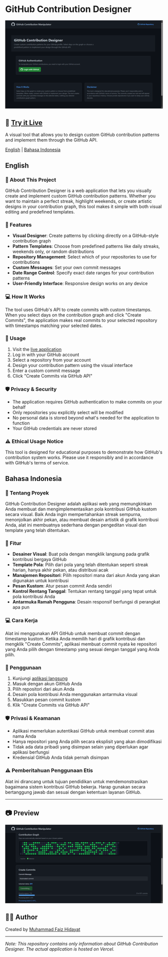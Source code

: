 # GitHub Contribution Designer

![GitHub Contribution Designer Preview](preview.png)

## 🚀 [Try it Live](https://github-contribution-designer.vercel.app)

A visual tool that allows you to design custom GitHub contribution patterns and implement them through the GitHub API.

[English](#english) | [Bahasa Indonesia](#bahasa-indonesia)

## <a name="english"></a>English

### 📌 About This Project

GitHub Contribution Designer is a web application that lets you visually create and implement custom GitHub contribution patterns. Whether you want to maintain a perfect streak, highlight weekends, or create artistic designs in your contribution graph, this tool makes it simple with both visual editing and predefined templates.

### 🌟 Features

- **Visual Designer**: Create patterns by clicking directly on a GitHub-style contribution graph
- **Pattern Templates**: Choose from predefined patterns like daily streaks, weekends only, or random distributions
- **Repository Management**: Select which of your repositories to use for contributions
- **Custom Messages**: Set your own commit messages
- **Date Range Control**: Specify exact date ranges for your contribution patterns
- **User-Friendly Interface**: Responsive design works on any device

### 💻 How It Works

The tool uses GitHub's API to create commits with custom timestamps. When you select days on the contribution graph and click "Create Commits", the application makes real commits to your selected repository with timestamps matching your selected dates.

### 📝 Usage

1. Visit the [live application](https://github-contribution-designer.vercel.app)
2. Log in with your GitHub account
3. Select a repository from your account
4. Design your contribution pattern using the visual interface
5. Enter a custom commit message
6. Click "Create Commits via GitHub API"

### 🛡️ Privacy & Security

- The application requires GitHub authentication to make commits on your behalf
- Only repositories you explicitly select will be modified
- No personal data is stored beyond what's needed for the application to function
- Your GitHub credentials are never stored

### ⚠️ Ethical Usage Notice

This tool is designed for educational purposes to demonstrate how GitHub's contribution system works. Please use it responsibly and in accordance with GitHub's terms of service.

## <a name="bahasa-indonesia"></a>Bahasa Indonesia

### 📌 Tentang Proyek

GitHub Contribution Designer adalah aplikasi web yang memungkinkan Anda membuat dan mengimplementasikan pola kontribusi GitHub kustom secara visual. Baik Anda ingin mempertahankan streak sempurna, menonjolkan akhir pekan, atau membuat desain artistik di grafik kontribusi Anda, alat ini membuatnya sederhana dengan pengeditan visual dan template yang telah ditentukan.

### 🌟 Fitur

- **Desainer Visual**: Buat pola dengan mengklik langsung pada grafik kontribusi bergaya GitHub
- **Template Pola**: Pilih dari pola yang telah ditentukan seperti streak harian, hanya akhir pekan, atau distribusi acak
- **Manajemen Repositori**: Pilih repositori mana dari akun Anda yang akan digunakan untuk kontribusi
- **Pesan Kustom**: Atur pesan commit Anda sendiri
- **Kontrol Rentang Tanggal**: Tentukan rentang tanggal yang tepat untuk pola kontribusi Anda
- **Antarmuka Ramah Pengguna**: Desain responsif berfungsi di perangkat apa pun

### 💻 Cara Kerja

Alat ini menggunakan API GitHub untuk membuat commit dengan timestamp kustom. Ketika Anda memilih hari di grafik kontribusi dan mengklik "Create Commits", aplikasi membuat commit nyata ke repositori yang Anda pilih dengan timestamp yang sesuai dengan tanggal yang Anda pilih.

### 📝 Penggunaan

1. Kunjungi [aplikasi langsung](https://github-contribution-designer.vercel.app)
2. Masuk dengan akun GitHub Anda
3. Pilih repositori dari akun Anda
4. Desain pola kontribusi Anda menggunakan antarmuka visual
5. Masukkan pesan commit kustom
6. Klik "Create Commits via GitHub API"

### 🛡️ Privasi & Keamanan

- Aplikasi memerlukan autentikasi GitHub untuk membuat commit atas nama Anda
- Hanya repositori yang Anda pilih secara eksplisit yang akan dimodifikasi
- Tidak ada data pribadi yang disimpan selain yang diperlukan agar aplikasi berfungsi
- Kredensial GitHub Anda tidak pernah disimpan

### ⚠️ Pemberitahuan Penggunaan Etis

Alat ini dirancang untuk tujuan pendidikan untuk mendemonstrasikan bagaimana sistem kontribusi GitHub bekerja. Harap gunakan secara bertanggung jawab dan sesuai dengan ketentuan layanan GitHub.

---

## 📷 Preview

![GitHub Contribution Designer Interface](interface.png)

## 👨‍💻 Author

Created by [Muhammad Faiz Hidayat](https://github.com/Faiz-Hidayat)

---

*Note: This repository contains only information about GitHub Contribution Designer. The actual application is hosted on Vercel.*
